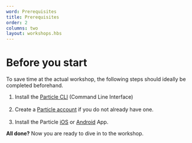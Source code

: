 ```yaml
---
word: Prerequisites
title: Prerequisites
order: 2
columns: two
layout: workshops.hbs
---
```


# Before you start

To save time at the actual workshop, the following steps should ideally be completed beforehand.

1. Install the [Particle CLI](https://docs.particle.io/tutorials/developer-tools/cli/) (Command Line Interface)
<br /><br />
2. Create a [Particle account](https://login.particle.io/signup) if you do not already have one.
<br /><br />
3. Install the Particle [iOS](https://itunes.apple.com/us/app/particle-build-photon-electron/id991459054?ls=1&mt=8) or [Android](https://play.google.com/store/apps/details?id=io.particle.android.app) App.

**All done?** Now you are ready to dive in to the workshop.
